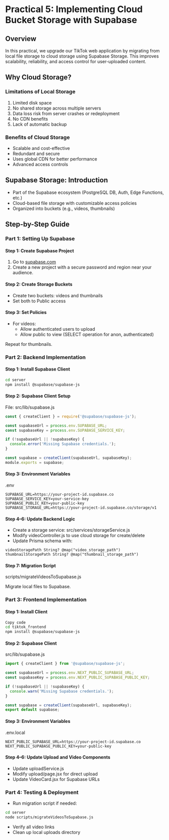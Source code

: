 # Practical 5: Implementing Cloud Bucket Storage with Supabase

## Overview
In this practical, we upgrade our TikTok web application by migrating from local file storage to cloud storage using Supabase Storage. This improves scalability, reliability, and access control for user-uploaded content.

## Why Cloud Storage?
### Limitations of Local Storage
1. Limited disk space
2. No shared storage across multiple servers
3. Data loss risk from server crashes or redeployment
4. No CDN benefits
5. Lack of automatic backup

### Benefits of Cloud Storage
- Scalable and cost-effective
- Redundant and secure
- Uses global CDN for better performance
- Advanced access controls

## Supabase Storage: Introduction
- Part of the Supabase ecosystem (PostgreSQL DB, Auth, Edge Functions, etc.)
- Cloud-based file storage with customizable access policies
- Organized into buckets (e.g., videos, thumbnails)

## Step-by-Step Guide
### Part 1: Setting Up Supabase
#### Step 1: Create Supabase Project

1. Go to [supabase.com](https://supabase.com)
2. Create a new project with a secure password and region near your audience.

#### Step 2: Create Storage Buckets
- Create two buckets: videos and thumbnails
- Set both to Public access

#### Step 3: Set Policies
- For videos:
  - Allow authenticated users to upload
  - Allow public to view (SELECT operation for anon, authenticated)

Repeat for thumbnails.

### Part 2: Backend Implementation
#### Step 1: Install Supabase Client
```bash
cd server
npm install @supabase/supabase-js
```

#### Step 2: Supabase Client Setup
File: src/lib/supabase.js
``` js
const { createClient } = require('@supabase/supabase-js');

const supabaseUrl = process.env.SUPABASE_URL;
const supabaseKey = process.env.SUPABASE_SERVICE_KEY;

if (!supabaseUrl || !supabaseKey) {
  console.error('Missing Supabase credentials.');
}

const supabase = createClient(supabaseUrl, supabaseKey);
module.exports = supabase;
``` 

#### Step 3: Environment Variables
.env
``` env
SUPABASE_URL=https://your-project-id.supabase.co
SUPABASE_SERVICE_KEY=your-service-key
SUPABASE_PUBLIC_KEY=your-public-key
SUPABASE_STORAGE_URL=https://your-project-id.supabase.co/storage/v1
```

#### Step 4–6: Update Backend Logic
- Create a storage service: src/services/storageService.js
- Modify videoController.js to use cloud storage for create/delete
- Update Prisma schema with:

``` prisma
videoStoragePath String? @map("video_storage_path")
thumbnailStoragePath String? @map("thumbnail_storage_path")
```

#### Step 7: Migration Script
scripts/migrateVideosToSupabase.js

Migrate local files to Supabase.

### Part 3: Frontend Implementation
#### Step 1: Install Client
```bash
Copy code
cd tiktok_frontend
npm install @supabase/supabase-js
```

#### Step 2: Supabase Client
src/lib/supabase.js
```js
import { createClient } from '@supabase/supabase-js';

const supabaseUrl = process.env.NEXT_PUBLIC_SUPABASE_URL;
const supabaseKey = process.env.NEXT_PUBLIC_SUPABASE_PUBLIC_KEY;

if (!supabaseUrl || !supabaseKey) {
  console.warn('Missing Supabase credentials.');
}

const supabase = createClient(supabaseUrl, supabaseKey);
export default supabase;
```

#### Step 3: Environment Variables
.env.local
```env
NEXT_PUBLIC_SUPABASE_URL=https://your-project-id.supabase.co
NEXT_PUBLIC_SUPABASE_PUBLIC_KEY=your-public-key
```

#### Step 4–6: Update Upload and Video Components
- Update uploadService.js
- Modify upload/page.jsx for direct upload
- Update VideoCard.jsx for Supabase URLs

### Part 4: Testing & Deployment
- Run migration script if needed:
```bash
cd server
node scripts/migrateVideosToSupabase.js
```
- Verify all video links
- Clean up local uploads directory
